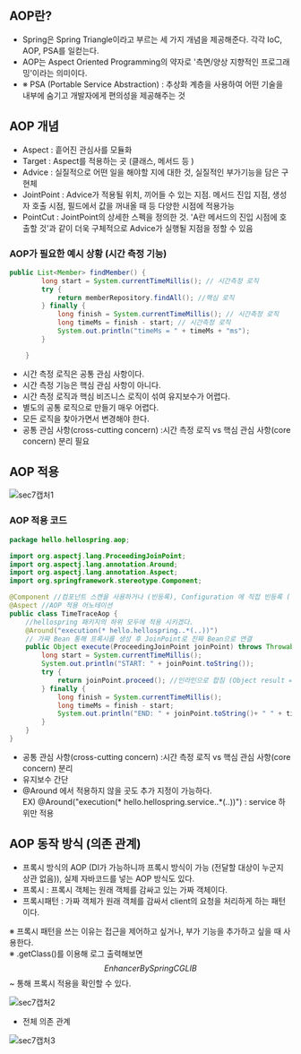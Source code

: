 ## AOP란? 
- Spring은 Spring Triangle이라고 부르는 세 가지 개념을 제공해준다. 각각 IoC, AOP, PSA를 일컫는다.
- AOP는 Aspect Oriented Programming의 약자로 '측면/양상 지향적인 프로그래밍'이라는 의미이다.
- ※ PSA (Portable Service Abstraction) : 추상화 계층을 사용하여 어떤 기술을 내부에 숨기고 개발자에게 편의성을 제공해주는 것

## AOP 개념 
- Aspect : 흩어진 관심사를 모듈화
- Target : Aspect를 적용하는 곳 (클래스, 메서드 등 )
- Advice : 실질적으로 어떤 일을 해야할 지에 대한 것, 실질적인 부가기능을 담은 구현체
- JointPoint : Advice가 적용될 위치, 끼어들 수 있는 지점. 메서드 진입 지점, 생성자 호출 시점, 필드에서 값을 꺼내올 때 등 다양한 시점에 적용가능
- PointCut : JointPoint의 상세한 스펙을 정의한 것. 'A란 메서드의 진입 시점에 호출할 것'과 같이 더욱 구체적으로 Advice가 실행될 지점을 정할 수 있음

### AOP가 필요한 예시 상황 (시간 측정 기능)
```Java
public List<Member> findMember() {
        long start = System.currentTimeMillis(); // 시간측정 로직
        try {
            return memberRepository.findAll(); //핵심 로직 
        } finally {
            long finish = System.currentTimeMillis(); // 시간측정 로직
            long timeMs = finish - start; // 시간측정 로직
            System.out.println("timeMs = " + timeMs + "ms"); 
        }

    }
   ```
- 시간 측정 로직은 공통 관심 사항이다.
- 시간 측정 기능은 핵심 관심 사항이 아니다.
- 시간 측정 로직과 핵심 비즈니스 로직이 섞여 유지보수가 어렵다.
- 별도의 공통 로직으로 만들기 매우 어렵다.
- 모든 로직을 찾아가면서 변경해야 한다.
- 공통 관심 사항(cross-cutting concern) :시간 측정 로직 vs 핵심 관심 사항(core concern) 분리 필요 

## AOP 적용 
![sec7캡처1](https://user-images.githubusercontent.com/81945553/126908044-3fd3b791-5da7-417f-9846-633a5737eb0b.png)

### AOP 적용 코드 
``` Java
package hello.hellospring.aop;

import org.aspectj.lang.ProceedingJoinPoint;
import org.aspectj.lang.annotation.Around;
import org.aspectj.lang.annotation.Aspect;
import org.springframework.stereotype.Component;

@Component //컴포넌트 스캔을 사용하거나 (빈등록), Configuration 에 직접 빈등록 (이 방법을 주로 선호) 
@Aspect //AOP 적용 어노테이션 
public class TimeTraceAop {
    //hellospring 패키지의 하위 모두에 적용 시키겠다.
    @Around("execution(* hello.hellospring..*(..))")
    // 가짜 Bean 통해 프록시를 생성 후 JoinPoint로 진짜 Bean으로 연결
    public Object execute(ProceedingJoinPoint joinPoint) throws Throwable {
        long start = System.currentTimeMillis();
        System.out.println("START: " + joinPoint.toString());
        try {
            return joinPoint.proceed(); //인라인으로 합침 (Object result = joinPoint.proceed(); + return result;)
        } finally {
            long finish = System.currentTimeMillis();
            long timeMs = finish - start;
            System.out.println("END: " + joinPoint.toString()+ " " + timeMs + "ms");
        }
    }
}
```
- 공통 관심 사항(cross-cutting concern) :시간 측정 로직 vs 핵심 관심 사항(core concern) 분리
- 유지보수 간단 
- @Around 에서 적용하지 않을 곳도 추가 지정이 가능하다.   
EX) @Around("execution(* hello.hellospring.service..*(..))") : service 하위만 적용 

## AOP 동작 방식 (의존 관계) 
- 프록시 방식의 AOP (DI가 가능하니까 프록시 방식이 가능 (전달할 대상이 누군지 상관 없음)), 실제 자바코드를 넣는 AOP 방식도 있다.
- 프록시 : 프록시 객체는 원래 객체를 감싸고 있는 가짜 객체이다. 
- 프록시패턴 : 가짜 객체가 원래 객체를 감싸서 client의 요청을 처리하게 하는 패턴이다.

※ 프록시 패턴을 쓰는 이유는 접근을 제어하고 싶거나, 부가 기능을 추가하고 싶을 때 사용한다.  
※ .getClass()를 이용해 로그 출력해보면 $$EnhancerBySpringCGLIB$$~ 통해 프록시 적용을 확인할 수 있다. 

![sec7캡처2](https://user-images.githubusercontent.com/81945553/126908498-4c8ab5fd-efff-4cfa-a101-68947d66937d.png)  

- 전체 의존 관계 

![sec7캡처3](https://user-images.githubusercontent.com/81945553/126908529-150486a1-7c68-4722-bdd0-c2ceced3dbee.png)  



